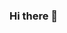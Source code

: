 ### Hi there 👋

<!--
**Behzad-Rajabalipour/Behzad-Rajabalipour** is a ✨ _special_ ✨ repository because its `README.md` (this file) appears on your GitHub profile.

[behzad-website.ca](http://behzad-website.ca/){:target="_blank"}
Here are some ideas to get you started:

- 🔭 I’m currently working on ...
- 🌱 I’m currently learning ...
- 👯 I’m looking to collaborate on ...
- 🤔 I’m looking for help with ...
- 💬 Ask me about ...
- 📫 How to reach me: ...
- 😄 Pronouns: ...
- ⚡ Fun fact: ...
-->
